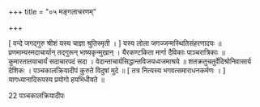 +++
title = "०५ मङ्गलाचरणम्"

+++

[ वन्दे जगद्गुरु श्रीशं यस्य चाज्ञा श्रुतिस्मृती । ] 
यस्य लोला जगज्जन्मस्थितिसंहरणादयः ॥ 
प्रणमाम्यस्मदाचार्यान् तद्गुरून् भाष्यकृन्मुखान् । यैरकण्टकिता मार्गा दैविकाः पाञ्चरात्रिकाः ॥ 
कुमारतातयाचार्यं सदाचारपदं सदा । वेदान्ताचार्यसिद्धान्तविजयध्वजमाश्रये ॥ 
शतक्रतुचतुर्वेदिश्रोनिवासार्य देशिकः । पञ्चकालक्रियादीपं कुरुते विदुषां मुदे ॥ 
[ तत्र नित्यस्य भगवत्समाराधनकर्मणः । ] 
यागध्यानादिरूपस्य प्रयोगो हयभिधीयते ॥ 
 
22 
पञ्चकालक्रियादीपः 